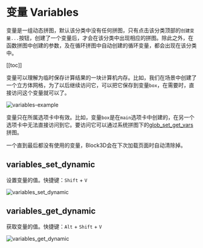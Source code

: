 # 变量 Variables

变量是一组动态拼图，默认该分类中没有任何拼图，只有点击该分类顶部的`创建变量...`按钮，创建了一个变量后，才会在该分类中出现相应的拼图。除此之外，在函数拼图中创建的参数，及在循环拼图中自动创建的循环变量，都会出现在该分类中。

[[toc]]

变量可以理解为临时保存计算结果的一块计算机内存。比如，我们在场景中创建了一个立方体网格，为了以后继续访问它，可以把它保存到变量`box`，在需要时，直接访问这个变量就可以了。

![variables-example](https://cdn.zjbku.com/blocks/variables-example.png)

变量只在所属选项卡中有效。比如，变量`box`是在`main`选项卡中创建的，在另一个选项卡中无法直接访问到它。要访问它可以通过系统拼图下的[glob_set_get_vars](./system.md#glob-set-get-vars)拼图。

一个直到最后都没有使用的变量，Block3D会在下次加载页面时自动清除掉。

## variables_set_dynamic

设置变量的值。快捷键：`Shift` + `V`

![variables_set_dynamic](https://cdn.zjbku.com/blocks/variables_set_dynamic.png)

## variables_get_dynamic

获取变量的值。快捷键：`Alt` + `Shift` + `V`

![variables_get_dynamic](https://cdn.zjbku.com/blocks/variables_get_dynamic.png)
